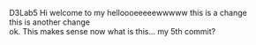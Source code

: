  D3Lab5
Hi welcome to my helloooeeeeewwwww
this is a change
<br>
this is another change
<br>
ok. This  makes sense now
what is this... my 5th commit?

